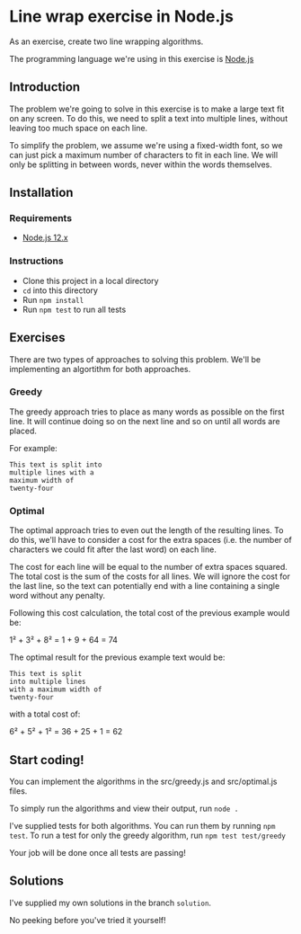 # Line wrap exercise in Node.js

As an exercise, create two line wrapping algorithms.

The programming language we're using in this exercise is [Node.js](https://nodejs.org/)


## Introduction

The problem we're going to solve in this exercise is to make a large text fit on any screen.
To do this, we need to split a text into multiple lines, without leaving too much space on each line.

To simplify the problem, we assume we're using a fixed-width font, so we can just pick a
maximum number of characters to fit in each line. We will only be splitting in between words,
never within the words themselves.


## Installation

### Requirements

* [Node.js 12.x](https://nodejs.org/)

### Instructions

* Clone this project in a local directory
* `cd` into this directory
* Run `npm install`
* Run `npm test` to run all tests


## Exercises

There are two types of approaches to solving this problem.
We'll be implementing an algortithm for both approaches.

### Greedy

The greedy approach tries to place as many words as possible on the first line.
It will continue doing so on the next line and so on until all words are placed.

For example:

```
This text is split into
multiple lines with a
maximum width of
twenty-four
```

### Optimal

The optimal approach tries to even out the length of the resulting lines.
To do this, we'll have to consider a cost for the extra spaces (i.e.
the number of characters we could fit after the last word) on each line.

The cost for each line will be equal to the number of extra spaces squared.
The total cost is the sum of the costs for all lines.
We will ignore the cost for the last line, so the text can potentially end
with a line containing a single word without any penalty. 

Following this cost calculation, the total cost of the previous example would be:

1² + 3² + 8² = 1 + 9 + 64 = 74

The optimal result for the previous example text would be:

```
This text is split
into multiple lines
with a maximum width of
twenty-four
```

with a total cost of:

6² + 5² + 1² = 36 + 25 + 1 = 62


## Start coding!

You can implement the algorithms in the src/greedy.js and src/optimal.js files.

To simply run the algorithms and view their output, run `node .`

I've supplied tests for both algorithms. You can run them by running `npm test`.
To run a test for only the greedy algorithm, run `npm test test/greedy`

Your job will be done once all tests are passing!

## Solutions

I've supplied my own solutions in the branch `solution`.

No peeking before you've tried it yourself!
